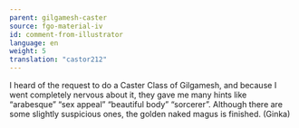 ```yaml
---
parent: gilgamesh-caster
source: fgo-material-iv
id: comment-from-illustrator
language: en
weight: 5
translation: "castor212"
---
```


I heard of the request to do a Caster Class of Gilgamesh, and because I went completely nervous about it, they gave me many hints like “arabesque” “sex appeal” “beautiful body” “sorcerer”. Although there are some slightly suspicious ones, the golden naked magus is finished. (Ginka)
